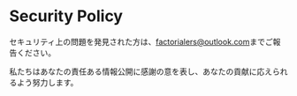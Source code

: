 # Security Policy

セキュリティ上の問題を発見された方は、<email>factorialers@outlook.com</email>までご報告ください。

私たちはあなたの責任ある情報公開に感謝の意を表し、あなたの貢献に応えられるよう努力します。